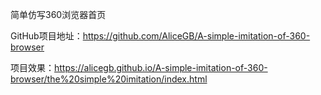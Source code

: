 简单仿写360浏览器首页

GitHub项目地址：https://github.com/AliceGB/A-simple-imitation-of-360-browser

项目效果：https://alicegb.github.io/A-simple-imitation-of-360-browser/the%20simple%20imitation/index.html

